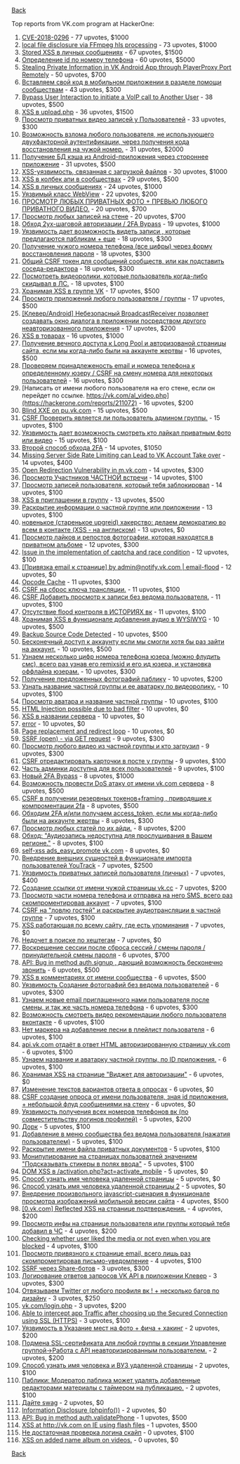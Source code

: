 [Back](../README.md)

Top reports from VK.com program at HackerOne:

1. [CVE-2018-0296](https://hackerone.com/reports/377542) - 77 upvotes, $1000
2. [local file disclosure via FFmpeg hls processing](https://hackerone.com/reports/226756) - 73 upvotes, $1000
3. [Stored XSS в личных сообщениях](https://hackerone.com/reports/181823) - 67 upvotes, $1500
4. [Определение id по номеру телефона](https://hackerone.com/reports/331040) - 60 upvotes, $5000
5. [Stealing Private Information in VK Android App through PlayerProxy Port Remotely](https://hackerone.com/reports/292761) - 50 upvotes, $700
6. [Вставляем свой код в мобильном приложении в разделе помощи сообществам](https://hackerone.com/reports/433904) - 43 upvotes, $300
7. [Bypass User Interaction to initiate a VoIP call to Another User](https://hackerone.com/reports/386144) - 38 upvotes, $500
8. [XSS в upload.php](https://hackerone.com/reports/142135) - 36 upvotes, $1500
9. [Просмотр приватных видео записей у Пользователей](https://hackerone.com/reports/317985) - 33 upvotes, $300
10. [Возможность взлома любого пользователя, не использующего двухфакторной аутентификации, через получения кода восстановления на чужой номер.](https://hackerone.com/reports/219171) - 31 upvotes, $2000
11. [Получение БД кэша из Android-приложения через стороннее приложение](https://hackerone.com/reports/377582) - 31 upvotes, $500
12. [XSS-уязвимость, связанная с загрузкой файлов](https://hackerone.com/reports/375886) - 30 upvotes, $1000
13. [XSS в колбек апи в сообществах](https://hackerone.com/reports/261966) - 29 upvotes, $500
14. [XSS в личных сообщениях](https://hackerone.com/reports/281851) - 24 upvotes, $1000
15. [Уязвимый класс WebView](https://hackerone.com/reports/452835) - 22 upvotes, $200
16. [ПРОСМОТР ЛЮБЫХ ПРИВАТНЫХ ФОТО + ПРЕВЬЮ ЛЮБОГО ПРИВАТНОГО ВИДЕО.](https://hackerone.com/reports/330378) - 20 upvotes, $700
17. [Просмотр любых записей на стене](https://hackerone.com/reports/341675) - 20 upvotes, $700
18. [Обход 2ух-шаговой авторизации / 2FA Bypass](https://hackerone.com/reports/163834) - 19 upvotes, $1000
19. [Уязвимость дает возможность видеть записи , которые предлагаются пабликам + еще](https://hackerone.com/reports/106179) - 18 upvotes, $300
20. [Получение чужого номера телефона (все цифры) через форму восстановления пароля](https://hackerone.com/reports/350939) - 18 upvotes, $300
21. [Общий CSRF токен для сообщений сообществ, или как подставить соседа-редактора](https://hackerone.com/reports/315524) - 18 upvotes, $300
22. [Посмотреть видеоролики, которые пользователь когда-либо скидывал в ЛС.](https://hackerone.com/reports/223597) - 18 upvotes, $100
23. [Хранимая XSS в группе VK](https://hackerone.com/reports/266072) - 17 upvotes, $500
24. [Просмотр приложений любого пользователя / группы](https://hackerone.com/reports/364095) - 17 upvotes, $500
25. [[Клевер/Android] Небезопасный BroadcastReceiver позволяет создавать окно диалога в приложении посредством другого неавторизованного приложения](https://hackerone.com/reports/394332) - 17 upvotes, $200
26. [XSS в товарах](https://hackerone.com/reports/273365) - 16 upvotes, $1000
27. [Получение вечного доступа к Long Pool и авторизованой страницы сайта, если мы когда-либо были на аккаунте жертвы](https://hackerone.com/reports/337734) - 16 upvotes, $500
28. [Проверяем принадлеженость email и номера телефона к определенному юзеру / CSRF на смену номера для некоторых пользователей](https://hackerone.com/reports/388236) - 16 upvotes, $300
29. [Написать от имени любого пользователя на его стене, если он перейдет по ссылке. https://vk.com/al_video.php](https://hackerone.com/reports/211072) - 16 upvotes, $200
30. [Blind XXE on pu.vk.com](https://hackerone.com/reports/296622) - 15 upvotes, $500
31. [CSRF Проверить является ли пользователь админом группы.](https://hackerone.com/reports/250386) - 15 upvotes, $100
32. [Уязвимость дает возможность смотреть кто лайкал приватным фото или видео](https://hackerone.com/reports/92113) - 15 upvotes, $100
33. [Второй способ обхода 2FA](https://hackerone.com/reports/167121) - 14 upvotes, $1050
34. [Missing Server Side Rate Limiting can Lead to VK Account Take over](https://hackerone.com/reports/202740) - 14 upvotes, $400
35. [Open Redirection Vulnerability in m.vk.com](https://hackerone.com/reports/347645) - 14 upvotes, $300
36. [Просмотр Участников ЧАСТНОЙ встречи](https://hackerone.com/reports/261764) - 14 upvotes, $100
37. [Просмотр записей пользователя, который тебя заблокировал](https://hackerone.com/reports/369063) - 14 upvotes, $100
38. [XSS в приглашении в группу](https://hackerone.com/reports/269940) - 13 upvotes, $500
39. [Раскрытие информации о частной группе или приложении](https://hackerone.com/reports/216289) - 13 upvotes, $100
40. [новенькое (старенькое upgreid) хакерство: делаем демократию во всем в контакте (XSS - на англиском)](https://hackerone.com/reports/316946) - 13 upvotes, $0
41. [Просмотр лайков и репостов фотографии, которая находятся в приватном альбоме](https://hackerone.com/reports/64754) - 12 upvotes, $300
42. [Issue in the implementation of captcha and race condition](https://hackerone.com/reports/67562) - 12 upvotes, $100
43. [[Привязка email к странице] by admin@notify.vk.com | email-flood](https://hackerone.com/reports/344223) - 12 upvotes, $0
44. [Opcode Cache](https://hackerone.com/reports/308355) - 11 upvotes, $300
45. [CSRF на сброс ключа трансляции.](https://hackerone.com/reports/230688) - 11 upvotes, $100
46. [CSRF Добавить просмотр к записи без ведома пользователя.](https://hackerone.com/reports/252324) - 11 upvotes, $100
47. [Отсутствие flood контроля в ИСТОРИЯХ вк](https://hackerone.com/reports/249786) - 11 upvotes, $100
48. [Хранимая XSS в функционале добавления аудио в WYSIWYG](https://hackerone.com/reports/274112) - 10 upvotes, $500
49. [Backup Source Code Detected](https://hackerone.com/reports/309537) - 10 upvotes, $500
50. [Бесконечный доступ к аккаунту если мы смогли хотя бы раз зайти на аккаунт.](https://hackerone.com/reports/596363) - 10 upvotes, $500
51. [Узнаем несколько цифр номера телефона юзера (можно флудить смс), всего раз узнав его remixsid и его ид юзера, и установка оффлайна юзерам.](https://hackerone.com/reports/390126) - 10 upvotes, $300
52. [Получение предложенных фотографий паблику](https://hackerone.com/reports/227781) - 10 upvotes, $200
53. [Узнать название частной группы и ее аватарку по видеоролику.](https://hackerone.com/reports/247072) - 10 upvotes, $100
54. [Просмотр аватара и название частной группы](https://hackerone.com/reports/246085) - 10 upvotes, $100
55. [HTML Injection possible due to bad filter](https://hackerone.com/reports/198907) - 10 upvotes, $0
56. [XSS в названии сервера](https://hackerone.com/reports/262010) - 10 upvotes, $0
57. [error](https://hackerone.com/reports/309594) - 10 upvotes, $0
58. [Page replacement and redirect loop](https://hackerone.com/reports/64529) - 10 upvotes, $0
59. [SSRF (open) - via GET request](https://hackerone.com/reports/180527) - 9 upvotes, $300
60. [Просмотр любого видео из частной группы и кто загрузил](https://hackerone.com/reports/319674) - 9 upvotes, $300
61. [CSRF отредактировать карточки в посте у группы](https://hackerone.com/reports/307382) - 9 upvotes, $100
62. [Часть админки доступна для всех пользователей](https://hackerone.com/reports/341637) - 9 upvotes, $100
63. [Новый 2FA Bypass](https://hackerone.com/reports/179421) - 8 upvotes, $1000
64. [Возможность провести DoS атаку от имени vk.com сервера](https://hackerone.com/reports/183352) - 8 upvotes, $500
65. [CSRF в получении резервных токенов+framing , приводящие к компроментации 2fa](https://hackerone.com/reports/90165) - 8 upvotes, $500
66. [Обходим 2FA и/или получаем access_token, если мы когда-либо были на аккаунте жертвы](https://hackerone.com/reports/316078) - 8 upvotes, $300
67. [Просмотр любых статей по их айди.](https://hackerone.com/reports/589400) - 8 upvotes, $200
68. [Обход: "Аудиозапись недоступна для прослушивания в Вашем регионе."](https://hackerone.com/reports/208654) - 8 upvotes, $100
69. [self-xss ads_easy_promote vk.com](https://hackerone.com/reports/293581) - 8 upvotes, $0
70. [Внедрение внешних сущностей в функционале импорта пользователей YouTrack](https://hackerone.com/reports/114476) - 7 upvotes, $2500
71. [Уязвимость приватных записей пользователя (личных)](https://hackerone.com/reports/65966) - 7 upvotes, $400
72. [Создание ссылки от имени чужой страницы vk.cc](https://hackerone.com/reports/212046) - 7 upvotes, $200
73. [Просмотр части номера телефона и отправка на него SMS, всего раз скомпроментировав аккаунт](https://hackerone.com/reports/301572) - 7 upvotes, $100
74. [CSRF на "ловлю гостей" и раскрытие аудиотрансляции в частной группе](https://hackerone.com/reports/301631) - 7 upvotes, $100
75. [XSS работающая по всему сайту, где есть упоминания](https://hackerone.com/reports/292997) - 7 upvotes, $0
76. [Недочет в поиске по хештегам](https://hackerone.com/reports/92271) - 7 upvotes, $0
77. [Воскрешение сессии после сброса сессий / смены пароля / принудительной смены пароля](https://hackerone.com/reports/207062) - 6 upvotes, $700
78. [API: Bug in method auth.signup , дающий возможность бесконечно звонить](https://hackerone.com/reports/107877) - 6 upvotes, $500
79. [XSS в комментариях от имени сообщества](https://hackerone.com/reports/264445) - 6 upvotes, $500
80. [Уязвимость Создание фотографий без ведома пользователей](https://hackerone.com/reports/72775) - 6 upvotes, $300
81. [Узнаем новые email приглашенного нами пользователя после смены, и так же часть номера телефона](https://hackerone.com/reports/529367) - 6 upvotes, $300
82. [Возможность смотреть видео рекомендации любого пользователя вконтакте](https://hackerone.com/reports/196937) - 6 upvotes, $100
83. [Нет маркера на добавление песни в плейлист пользователя](https://hackerone.com/reports/242408) - 6 upvotes, $100
84. [api.vk.com отдаёт в ответ HTML авторизированную страницу vk.com](https://hackerone.com/reports/219657) - 6 upvotes, $100
85. [Узнаем название и аватарку частной группы, по ID приложения.](https://hackerone.com/reports/270119) - 6 upvotes, $100
86. [Хранимая XSS на странице "Виджет для авторизации"](https://hackerone.com/reports/273960) - 6 upvotes, $0
87. [Изменение текстов вариантов ответа в опросах](https://hackerone.com/reports/107664) - 6 upvotes, $0
88. [CSRF создание опроса от имени пользователя, зная id приложения. + небольшой флуд сообщениями на стену](https://hackerone.com/reports/288540) - 6 upvotes, $0
89. [Уязвимость получения всех номеров телефонов вк (по совместительству логинов профилей)](https://hackerone.com/reports/67317) - 5 upvotes, $200
90. [Дорк](https://hackerone.com/reports/117902) - 5 upvotes, $100
91. [Добавление в меню сообщества без ведома пользователя (нажатия пользователем)](https://hackerone.com/reports/106806) - 5 upvotes, $100
92. [Раскрытие имени файла приватных документов](https://hackerone.com/reports/219715) - 5 upvotes, $100
93. [Монипулирование на страницах пользоватлей значением "Подсказывать стикеры в полях ввода"](https://hackerone.com/reports/300622) - 5 upvotes, $100
94. [DOM XSS в /activation.php?act=activate_mobile](https://hackerone.com/reports/146939) - 5 upvotes, $0
95. [Способ узнать имя человека удаленной страницы](https://hackerone.com/reports/193419) - 5 upvotes, $0
96. [Способ узнать имя человека удаленной страницы 2](https://hackerone.com/reports/193759) - 5 upvotes, $0
97. [Внедрение произвольного javascript-сценария в функционале просмотра изображений мобильной версии сайта](https://hackerone.com/reports/80298) - 4 upvotes, $500
98. [[0.vk.com] Reflected XSS на странице подтверждения.](https://hackerone.com/reports/502819) - 4 upvotes, $200
99. [Просмотр инфы на странице пользователя или группы который тебя добавил в ЧС](https://hackerone.com/reports/505347) - 4 upvotes, $200
100. [Checking whether user liked the media or not even when you are blocked](https://hackerone.com/reports/111417) - 4 upvotes, $100
101. [Просмотр привязного к странице email, всего лишь раз скомпрометировав письмо-уведомление](https://hackerone.com/reports/223172) - 4 upvotes, $100
102. [SSRF через Share-ботов](https://hackerone.com/reports/197365) - 3 upvotes, $300
103. [Логирование ответов запросов VK API в приложении Клевер](https://hackerone.com/reports/475177) - 3 upvotes, $300
104. [Отвязываем Twitter от любого профиля вк ! + несколько багов по дизайну](https://hackerone.com/reports/71337) - 3 upvotes, $250
105. [vk.com/login.php](https://hackerone.com/reports/116764) - 3 upvotes, $200
106. [Able to intercept app Traffic after choosing up the Secured Connection using SSL (HTTPS)](https://hackerone.com/reports/64731) - 3 upvotes, $100
107. [Уязвимость в Указание мест на фото + фича + хакинг](https://hackerone.com/reports/66235) - 2 upvotes, $200
108. [Подмена SSL-сертификата для любой группы в секции Управление группой-\>Работа с API неавторизированным пользователем.](https://hackerone.com/reports/215326) - 2 upvotes, $200
109. [Способ узнать имя человека и ВУЗ удаленной страницы](https://hackerone.com/reports/93020) - 2 upvotes, $100
110. [Паблики: Модератор паблика может удалять добавленные редакторами материалы с таймером на публикацию.](https://hackerone.com/reports/148467) - 2 upvotes, $100
111. [Дайте swag](https://hackerone.com/reports/665688) - 2 upvotes, $0
112. [Information Disclosure (phpinfo())](https://hackerone.com/reports/531146) - 2 upvotes, $0
113. [API: Bug in method auth.validatePhone](https://hackerone.com/reports/64963) - 1 upvotes, $500
114. [XSS at http://vk.com on IE using flash files](https://hackerone.com/reports/66121) - 1 upvotes, $500
115. [Не достаточная проверка логина скайп](https://hackerone.com/reports/65330) - 0 upvotes, $100
116. [XSS on added name album on videos.](https://hackerone.com/reports/65324) - 0 upvotes, $0


[Back](../README.md)